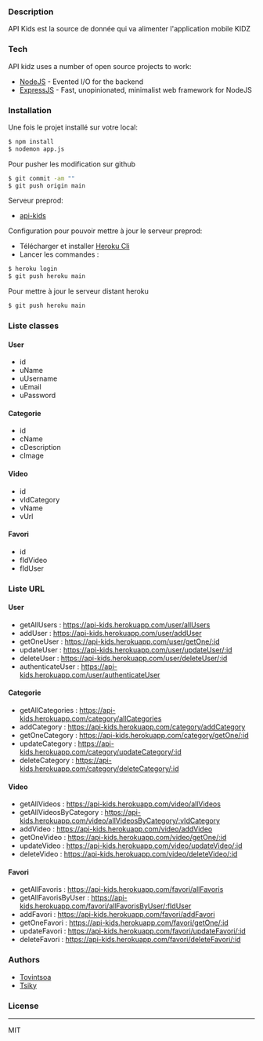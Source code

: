 
### Description

API Kids est la source de donnée qui va alimenter l'application mobile KIDZ

### Tech

API kidz uses a number of open source projects to work:
* [NodeJS](https://nodejs.org/en/) - Evented I/O for the backend
* [ExpressJS](https://expressjs.com) - Fast, unopinionated, minimalist web framework for NodeJS


### Installation
Une fois le projet installé sur votre local: 
```sh
$ npm install
$ nodemon app.js
```

Pour pusher les modification sur github

```sh
$ git commit -am ""
$ git push origin main
```
Serveur preprod: 
* [api-kids](https://api-kids.herokuapp.com/) 

Configuration pour pouvoir mettre à jour le serveur preprod: 
* Télécharger et installer [Heroku Cli](https://devcenter.heroku.com/articles/heroku-cli)
* Lancer les commandes : 
```sh
$ heroku login
$ git push heroku main
```
   
Pour mettre à jour le serveur distant heroku

```sh
$ git push heroku main
```

### Liste classes


<h4>User</h4>

* id
* uName
* uUsername
* uEmail
* uPassword

<h4>Categorie</h4>

* id
* cName
* cDescription
* cImage

<h4>Video</h4>

* id
* vIdCategory
* vName
* vUrl

<h4>Favori</h4>

* id
* fIdVideo
* fIdUser 

### Liste URL

<h4>User</h4>

* getAllUsers : https://api-kids.herokuapp.com/user/allUsers
* addUser : https://api-kids.herokuapp.com/user/addUser
* getOneUser :  https://api-kids.herokuapp.com/user/getOne/:id
* updateUser :  https://api-kids.herokuapp.com/user/updateUser/:id
* deleteUser :  https://api-kids.herokuapp.com/user/deleteUser/:id
* authenticateUser : https://api-kids.herokuapp.com/user/authenticateUser

<h4>Categorie</h4>

* getAllCategories : https://api-kids.herokuapp.com/category/allCategories
* addCategory : https://api-kids.herokuapp.com/category/addCategory
* getOneCategory : https://api-kids.herokuapp.com/category/getOne/:id
* updateCategory :  https://api-kids.herokuapp.com/category/updateCategory/:id
* deleteCategory : https://api-kids.herokuapp.com/category/deleteCategory/:id

<h4>Video</h4>

* getAllVideos : https://api-kids.herokuapp.com/video/allVideos
* getAllVideosByCategory : https://api-kids.herokuapp.com/video/allVideosByCategory/:vIdCategory
* addVideo : https://api-kids.herokuapp.com/video/addVideo
* getOneVideo : https://api-kids.herokuapp.com/video/getOne/:id
* updateVideo :  https://api-kids.herokuapp.com/video/updateVideo/:id
* deleteVideo : https://api-kids.herokuapp.com/video/deleteVideo/:id

<h4>Favori</h4>

* getAllFavoris : https://api-kids.herokuapp.com/favori/allFavoris
* getAllFavorisByUser : https://api-kids.herokuapp.com/favori/allFavorisByUser/:fIdUser
* addFavori : https://api-kids.herokuapp.com/favori/addFavori
* getOneFavori : https://api-kids.herokuapp.com/favori/getOne/:id
* updateFavori :  https://api-kids.herokuapp.com/favori/updateFavori/:id
* deleteFavori : https://api-kids.herokuapp.com/favori/deleteFavori/:id

### Authors

* [Tovintsoa](https://github.com/Tovintsoa)
* [Tsiky](https://github.com/TsikyNavalona)

### License
----

MIT
